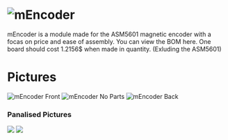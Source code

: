 # ![mEncoder](https://raw.githubusercontent.com/biosafetylvl5/mEncoder/master/mencoder.png)

mEncoder is a module made for the ASM5601 magnetic encoder with a focas on price and ease of assembly. You can view the BOM here. One board should cost 1.2156$ when made in quantity. (Exluding the ASM5601) <!-- TODO: add link here -->

# Pictures
![mEncoder Front](https://raw.githubusercontent.com/biosafetylvl5/mEncoder/master/mencoder_board.png)
![mEncoder No Parts](https://raw.githubusercontent.com/biosafetylvl5/mEncoder/master/mencoder_board_no_parts.png)
![mEncoder Back](https://raw.githubusercontent.com/biosafetylvl5/mEncoder/master/mencoder_board_back.png)
### Panalised Pictures

![](https://raw.githubusercontent.com/biosafetylvl5/mEncoder/master/mencoder-panelized.png)
![](https://raw.githubusercontent.com/biosafetylvl5/mEncoder/master/mencoder-panelized-brd1.png)
